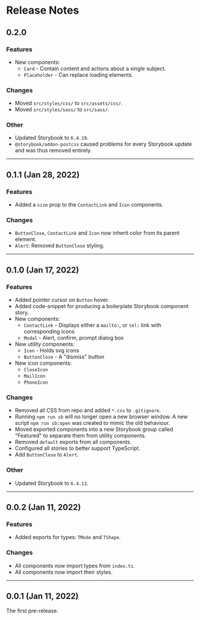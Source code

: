 # Release Notes

## 0.2.0

### Features

- New components:
  - `Card` - Contain content and actions about a single subject.
  - `Placeholder` - Can replace loading elements.

### Changes

- Moved `src/styles/css/` to `src/assets/css/`.
- Moved `src/styles/sass/` to `src/sass/`.

### Other

- Updated Storybook to `6.4.19`.
- `@storybook/addon-postcss` caused problems for every Storybook update and was thus removed entirely.

---

## 0.1.1 (Jan 28, 2022)

### Features

- Added a `size` prop to the `ContactLink` and `Icon` components.

### Changes

- `ButtonClose`, `ContactLink` and `Icon` now inherit color from its parent element.
- `Alert`: Removed `ButtonClose` styling.

---

## 0.1.0 (Jan 17, 2022)

### Features

- Added pointer cursor on `Button` hover.
- Added code-snippet for producing a boilerplate Storybook component story.
- New components:
  - `ContactLink` - Displays either a `mailto:`, or `tel:` link with corresponding icons
  - `Modal` - Alert, confirm, prompt dialog box
- New utility components:
  - `Icon` - Holds svg icons
  - `ButtonClose` - A "dismiss" button
- New icon components:
  - `CloseIcon`
  - `MailIcon`
  - `PhoneIcon`

### Changes

- Removed all CSS from repo and added `*.css` to `.gitignore`.
- Running `npm run sb` will no longer open a new browser window. A new script `npm run sb:open` was created to mimic the old behaviour.
- Moved exported components into a new Storybook group called "Featured" to separate them from utility components.
- Removed `default` exports from all components.
- Configured all stories to better support TypeScript.
- Add `ButtonClose` to `Alert`.

### Other

- Updated Storybook to `6.4.13`.

---

## 0.0.2 (Jan 11, 2022)

### Features

- Added exports for types: `TMode` and `TShape`.

### Changes

- All components now import types from `index.ts`.
- All components now import their styles.

---

## 0.0.1 (Jan 11, 2022)

The first pre-release.
